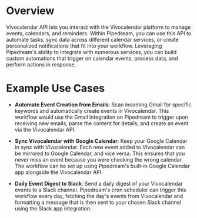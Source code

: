 # Overview

Vivocalendar API lets you interact with the Vivocalendar platform to manage events, calendars, and reminders. Within Pipedream, you can use this API to automate tasks, sync data across different calendar services, or create personalized notifications that fit into your workflow. Leveraging Pipedream's ability to integrate with numerous services, you can build custom automations that trigger on calendar events, process data, and perform actions in response.

# Example Use Cases

- **Automate Event Creation from Emails**: Scan incoming Gmail for specific keywords and automatically create events in Vivocalendar. This workflow would use the Gmail integration on Pipedream to trigger upon receiving new emails, parse the content for details, and create an event via the Vivocalendar API.

- **Sync Vivocalendar with Google Calendar**: Keep your Google Calendar in sync with Vivocalendar. Each new event added to Vivocalendar can be mirrored to Google Calendar, and vice versa. This ensures that you never miss an event because you were checking the wrong calendar. The workflow can be set up using Pipedream's built-in Google Calendar app alongside the Vivocalendar API.

- **Daily Event Digest to Slack**: Send a daily digest of your Vivocalendar events to a Slack channel. Pipedream's cron scheduler can trigger this workflow every day, fetching the day's events from Vivocalendar and formatting a message that is then sent to your chosen Slack channel using the Slack app integration.
